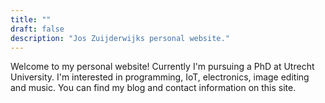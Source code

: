 ```yaml
---
title: ""
draft: false
description: "Jos Zuijderwijks personal website."
---
```

 
Welcome to my personal website! Currently I'm pursuing a PhD at Utrecht University. I'm interested in programming, IoT, electronics, image editing and music. You can find my blog and contact information on this site.